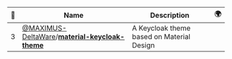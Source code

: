|:star2: | Name | Description | 🌍|
|---|---|---|---|
|3|[@MAXIMUS-DeltaWare](https://github.com/MAXIMUS-DeltaWare)/[**material-keycloak-theme**](https://github.com/MAXIMUS-DeltaWare/material-keycloak-theme)|A Keycloak theme based on Material Design||

